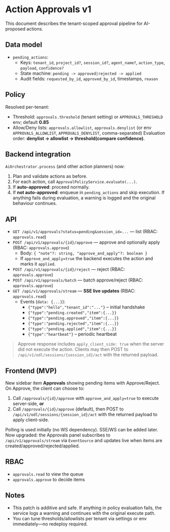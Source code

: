 # Action Approvals v1

This document describes the tenant-scoped approval pipeline for AI-proposed actions.

## Data model
- `pending_actions`:
  - Keys: `tenant_id`, `project_id?`, `session_id?`, `agent_name?`,
    `action_type`, `payload`, `confidence?`
  - State machine: `pending -> approved|rejected -> applied`
  - Audit fields: `requested_by_id`, `approved_by_id`, timestamps, `reason`

## Policy
Resolved per-tenant:
- Threshold: `approvals.threshold` (tenant setting) or `APPROVALS_THRESHOLD` env; default **0.85**
- Allow/Deny lists: `approvals.allowlist`, `approvals.denylist`
  (or env `APPROVALS_ALLOWLIST`, `APPROVALS_DENYLIST`, comma-separated)
Evaluation order: **denylist → allowlist → threshold(compare confidence)**.

## Backend integration
`AiOrchestrator.process` (and other action planners) now:
1. Plan and validate actions as before.
2. For each action, call `ApprovalPolicyService.evaluate(...)`.
3. If **auto-approved**: proceed normally.
4. If **not auto-approved**: enqueue in `pending_actions` and skip execution.
   If anything fails during evaluation, a warning is logged and the original
   behaviour continues.

## API
- `GET /api/v1/approvals?status=pending&session_id=...` — list (RBAC: `approvals.read`)
- `POST /api/v1/approvals/{id}/approve` — approve and optionally apply (RBAC: `approvals.approve`)
  - Body: `{ "note"?: string, "approve_and_apply"?: boolean }`
  - If `approve_and_apply=true` the backend executes the action and marks it `applied`.
- `POST /api/v1/approvals/{id}/reject` — reject (RBAC: `approvals.approve`)
- `POST /api/v1/approvals/batch` — batch approve/reject (RBAC: `approvals.approve`)
- `GET /api/v1/approvals/stream` — **SSE live updates** (RBAC: `approvals.read`)
  - Events (`data: {...}`):
    - `{"type":"hello","tenant_id":"..."}` – initial handshake
    - `{"type":"pending.created","item":{...}}`
    - `{"type":"pending.approved","item":{...}}`
    - `{"type":"pending.rejected","item":{...}}`
    - `{"type":"pending.applied","item":{...}}`
    - `{"type":"heartbeat"}` – periodic heartbeat

> Approve response includes `apply_client_side: true` when the server did not
> execute the action. Clients may then POST to `/api/v1/odl/sessions/{session_id}/act`
> with the returned payload.

## Frontend (MVP)
New sidebar item **Approvals** showing pending items with Approve/Reject.
On Approve, the client can choose to:
1) Call `/approvals/{id}/approve` with `approve_and_apply=true` to execute
   server-side, **or**
2) Call `/approvals/{id}/approve` (default), then POST to
   `/api/v1/odl/sessions/{session_id}/act` with the returned payload to apply
   client-side.

Polling is used initially (no WS dependency). SSE/WS can be added later.
Now upgraded: the Approvals panel subscribes to `/api/v1/approvals/stream`
via `EventSource` and updates live when items are created/approved/rejected/applied.

## RBAC
- `approvals.read` to view the queue
- `approvals.approve` to decide items

## Notes
- This patch is additive and safe. If anything in policy evaluation fails, the service logs a warning and continues with the original execute path.
- You can tune thresholds/allowlists per tenant via settings or env immediately—no redeploy required.

